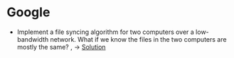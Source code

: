 # Google 

* Implement a file syncing algorithm for two computers over a low-bandwidth network.
What if we know the files in the two computers are mostly the same? , -> [Solution](https://gist.github.com/saurabhgokhale/0161185ee6f454fb8a4238dd9bf43dc6)
